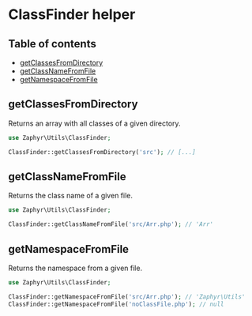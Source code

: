 # ClassFinder helper

## Table of contents

- [getClassesFromDirectory](#getclassesfromdirectory)
- [getClassNameFromFile](#getclassnamefromfile)
- [getNamespaceFromFile](#getnamespacefromfile)

## getClassesFromDirectory

Returns an array with all classes of a given directory.

```php
use Zaphyr\Utils\ClassFinder;

ClassFinder::getClassesFromDirectory('src'); // [...]
```

## getClassNameFromFile

Returns the class name of a given file.

```php
use Zaphyr\Utils\ClassFinder;

ClassFinder::getClassNameFromFile('src/Arr.php'); // 'Arr'
```

## getNamespaceFromFile

Returns the namespace from a given file.

```php
use Zaphyr\Utils\ClassFinder;

ClassFinder::getNamespaceFromFile('src/Arr.php'); // 'Zaphyr\Utils'
ClassFinder::getNamespaceFromFile('noClassFile.php'); // null
```
